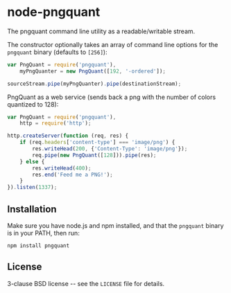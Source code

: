 node-pngquant
=============

The pngquant command line utility as a readable/writable stream.

The constructor optionally takes an array of command line options for
the `pngquant` binary (defaults to `[256]`):

```javascript
var PngQuant = require('pngquant'),
    myPngQuanter = new PngQuant([192, '-ordered']);

sourceStream.pipe(myPngQuanter).pipe(destinationStream);
```

PngQuant as a web service (sends back a png with the number of colors
quantized to 128):

```javascript
var PngQuant = require('pngquant'),
    http = require('http');

http.createServer(function (req, res) {
    if (req.headers['content-type'] === 'image/png') {
        res.writeHead(200, {'Content-Type': 'image/png'});
        req.pipe(new PngQuant([128])).pipe(res);
    } else {
        res.writeHead(400);
        res.end('Feed me a PNG!');
    }
}).listen(1337);
```

Installation
------------

Make sure you have node.js and npm installed, and that the `pngquant` binary is in your PATH, then run:

    npm install pngquant

License
-------

3-clause BSD license -- see the `LICENSE` file for details.
